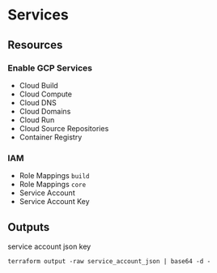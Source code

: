 
# Services

## Resources

### Enable GCP Services

* Cloud Build
* Cloud Compute
* Cloud DNS
* Cloud Domains
* Cloud Run
* Cloud Source Repositories
* Container Registry

### IAM

* Role Mappings `build`
* Role Mappings `core`
* Service Account
* Service Account Key

## Outputs

service account json key
```
terraform output -raw service_account_json | base64 -d -
```

